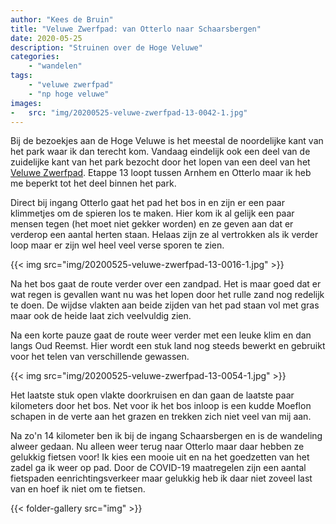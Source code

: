 ```yaml
---
author: "Kees de Bruin"
title: "Veluwe Zwerfpad: van Otterlo naar Schaarsbergen"
date: 2020-05-25
description: "Struinen over de Hoge Veluwe"
categories:
    - "wandelen"
tags:
    - "veluwe zwerfpad"
    - "np hoge veluwe"
images:
-   src: "img/20200525-veluwe-zwerfpad-13-0042-1.jpg"
---
```


Bij de bezoekjes aan de Hoge Veluwe is het meestal de noordelijke kant van het park waar ik dan terecht kom. Vandaag eindelijk ook een deel van de zuidelijke kant van het park bezocht door het lopen van een deel van het [Veluwe Zwerfpad](https://nivon.nl/wandelpaden/veluwe-zwerfpad/). Etappe 13 loopt tussen Arnhem en Otterlo maar ik heb me beperkt tot het deel binnen het park.

<!--more-->

Direct bij ingang Otterlo gaat het pad het bos in en zijn er een paar klimmetjes om de spieren los te maken. Hier kom ik al gelijk een paar mensen tegen (het moet niet gekker worden) en ze geven aan dat er verderop een aantal herten staan. Helaas zijn ze al vertrokken als ik verder loop maar er zijn wel heel veel verse sporen te zien.

{{< img src="img/20200525-veluwe-zwerfpad-13-0016-1.jpg" >}}

Na het bos gaat de route verder over een zandpad. Het is maar goed dat er wat regen is gevallen want nu was het lopen door het rulle zand nog redelijk te doen. De wijdse vlakten aan beide zijden van het pad staan vol met gras maar ook de heide laat zich veelvuldig zien.

Na een korte pauze gaat de route weer verder met een leuke klim en dan langs Oud Reemst. Hier wordt een stuk land nog steeds bewerkt en gebruikt voor het telen van verschillende gewassen.

{{< img src="img/20200525-veluwe-zwerfpad-13-0054-1.jpg" >}}

Het laatste stuk open vlakte doorkruisen en dan gaan de laatste paar kilometers door het bos. Net voor ik het bos inloop is een kudde Moeflon schapen in de verte aan het grazen en trekken zich niet veel van mij aan.

Na zo'n 14 kilometer ben ik bij de ingang Schaarsbergen en is de wandeling alweer gedaan. Nu alleen weer terug naar Otterlo maar daar hebben ze gelukkig fietsen voor! Ik kies een mooie uit en na het goedzetten van het zadel ga ik weer op pad. Door de COVID-19 maatregelen zijn een aantal fietspaden eenrichtingsverkeer maar gelukkig heb ik daar niet zoveel last van en hoef ik niet om te fietsen.

{{< folder-gallery src="img" >}}
